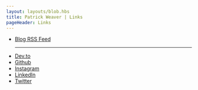 ```yaml
---
layout: layouts/blob.hbs
title: Patrick Weaver | Links
pageHeader: Links
---
```


<ul id="links">
  <li><a href="/rss.xml">Blog RSS Feed</a></li>
  <hr />
  <li><a href="https://dev.to/patrickweaver" target="blank">Dev.to</a></li>
  <li><a href="https://github.com/patrickweaver" target="blank">Github</a></li>
  <li><a href="https://www.instagram.com/patrickweave_r/" target="blank">Instagram</a></li>
  <li><a href="https://www.linkedin.com/in/patrickjweaver/" target="blank">LinkedIn</a></li>
  <li><a href="https://twitter.com/patrickweave_r" target="blank">Twitter</a></li>

</ul>